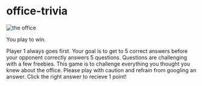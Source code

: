 # office-trivia

![the office](https://user-images.githubusercontent.com/100155199/161991126-c41053f8-43c9-433c-be52-f372c2cd8bd5.jpeg)

You play to win.

Player 1 always goes first. 
Your goal is to get to 5 correct answers before your opponent correctly answers 5 questions.
Questions are challenging with a few freebies.
This game is to challenge everything you thought you knew about the office. 
Please play with caution and refrain from googling an answer.
Click the right answer to recieve 1 point!

